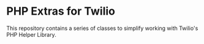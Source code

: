 # PHP Extras for Twilio

This repository contains a series of classes to simplify working with Twilio's PHP Helper Library.
